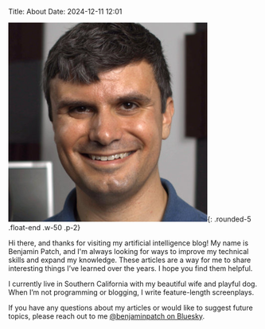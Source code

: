 Title: About
Date: 2024-12-11 12:01

![Photo of Benjamin Patch](/images/benjamin-patch-400x400-2019.jpg "Benjamin Patch"){: .rounded-5 .float-end .w-50 .p-2}

Hi there, and thanks for visiting my artificial intelligence blog! My name is Benjamin Patch, and I'm always looking for ways to improve my technical skills and expand my knowledge. These articles are a way for me to share interesting things I’ve learned over the years. I hope you find them helpful.

I currently live in Southern California with my beautiful wife and playful dog. When I’m not programming or blogging, I write feature-length screenplays.

If you have any questions about my articles or would like to suggest future topics, please reach out to me [@benjaminpatch on Bluesky](https://bsky.app/profile/benjaminpatch.bsky.social).
